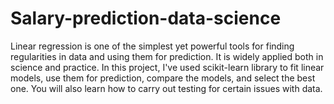 # Salary-prediction-data-science
Linear regression is one of the simplest yet powerful tools for finding regularities in data and using them for prediction. It is widely applied both in science and practice. In this project, I've used scikit-learn library to fit linear models, use them for prediction, compare the models, and select the best one. You will also learn how to carry out testing for certain issues with data.
